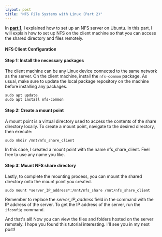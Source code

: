 ```yaml
---
layout: post
title: "NFS File Systems with Linux (Part 2)"
---
```


In [**part 1**](/nfs-linux-1), I explained how to set up an NFS server on Ubuntu. In this part, I will explain how to set up NFS on the client machine so that you can access the shared directory and files remotely.

#### NFS Client Configuration

#### Step 1: Install the necessary packages

The client machine can be any Linux device connected to the same network as the server. On the client machine, install the `nfs-common` package. As usual, make sure to update the local package repository on the machine before installing any packages.

```
sudo apt update
sudo apt install nfs-common
```

#### Step 2: Create a mount point

A mount point is a virtual directory used to access the contents of the share directory locally. To create a mount point, navigate to the desired directory, then execute:

```
sudo mkdir /mnt/nfs_share_client
```

In this case, I created a mount point with the name nfs_share_client. Feel free to use any name you like.

#### Step 3: Mount NFS share directory

Lastly, to complete the mounting process, you can mount the shared directory onto the mount point you created.

```
sudo mount *server_IP_address*:/mnt/nfs_share /mnt/nfs_share_client
```

Remember to replace the *server_IP_address* field in the command with the IP address of the server. To get the IP address of the server, run the `ifconfig` command.

And that's all! Now you can view the files and folders hosted on the server remotely. I hope you found this tutorial interesting. I'll see you in my next post!